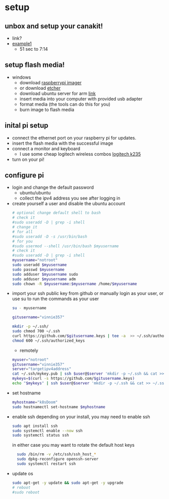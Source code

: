 # setup
## unbox and setup your canakit!
  - link?
  - [example1](https://youtu.be/7rcNjgVgc-I?t=51)
    - 51 sec to 7:14
## setup flash media!
  - windows
    - download [raspberrypi imager](https://www.raspberrypi.org/downloads/)
    - or download [etcher](https://www.balena.io/etcher/)
    - download ubuntu server for arm [link](https://ubuntu.com/download/server/arm)
    - insert media into your computer with provided usb adapter
    - format media (the tools can do this for you)
    - burn image to flash media
## inital pi setup
  - connect the ethernet port on your raspberry pi for updates.
  - insert the flash media with the successful image
  - connect a monitor and keyboard
    - I use some cheap logitech wireless combos [logitech k235](https://www.amazon.com/Logitech-MK235-Wireless-Keyboard-Mouse/dp/B01AROOL12)
  - turn on your pi!
## configure pi
  - login and change the default password
    - ubuntu/ubuntu
    - collect the ipv4 address you see after logging in
  - create yourself a user and disable the ubuntu account
    ```bash
    # optional change default shell to bash
    # check it
    #sudo useradd -D | grep -i shell
    # change it
    # for all
    #sudo useradd -D -s /usr/bin/bash
    # for you
    #sudo usermod --shell /usr/bin/bash $myusername
    # check it
    #sudo useradd -D | grep -i shell
    myusername="notroot"
    sudo useradd $myusername
    sudo passwd $myusername
    sudo adduser $myusername sudo
    sudo adduser $myusername adm
    sudo chown -R $myusername:$myusername /home/$myusername
    ```
  - import your ssh public key from github or manually
    login as your user, or use su to run the commands as your user
    ```bash
    su - myusername
    ```
    ```bash
    gitusername="vinnie357"
    
    mkdir -p ~/.ssh/
    sudo chmod 700 ~/.ssh
    curl https://github.com/$gitusername.keys | tee -a  >> ~/.ssh/authorized_keys
    chmod 600 ~/.ssh/authorized_keys
    ```
    - remotely
    ```bash
    myuser="notroot"
    gitusername="vinnie357"
    server="targetipv4address"
    cat ~/.ssh/mykey.pub | ssh $user@$server 'mkdir -p ~/.ssh && cat >> ~/.ssh/authorized_keys'
    mykeys=$(curl -s https://github.com/$gitusername.keys)
    echo "$mykeys" | ssh $user@$server 'mkdir -p ~/.ssh && cat >> ~/.ssh/authorized_keys && chmod 600 ~/.ssh/authorized_keys'
    ```
  - set hostname
    ```bash
    myhostname="k8sDoom"
    sudo hostnamectl set-hostname $myhostname
    ```
  - enable ssh
    depending on your install, you may need to enable ssh
    ```bash
    sudo apt install ssh
    sudo systemctl enable --now ssh
    sudo systemctl status ssh
    ```
    in either case you may want to rotate the default host keys
    ```bash
      sudo /bin/rm -v /etc/ssh/ssh_host_*
      sudo dpkg-reconfigure openssh-server
      sudo systemctl restart ssh
    ```
  - update os
    ```bash
    sudo apt-get -y update && sudo apt-get -y upgrade
    # reboot
    #sudo reboot
    ```